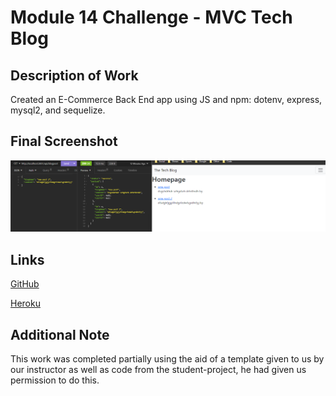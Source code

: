 # Module 14 Challenge - MVC Tech Blog

## Description of Work
Created an E-Commerce Back End app using JS and npm: dotenv, express, mysql2, and sequelize.

## Final Screenshot
![final screenshot](./Assets/unit14finalscreenshot.png)

## Links
[GitHub](https://github.com/bpavlis/tech-blog)

[Heroku](https://tech-blog-bp-9b4b29536451.herokuapp.com/)

## Additional Note
This work was completed partially using the aid of a template given to us by our instructor as well as code from the student-project, he had given us permission to do this.